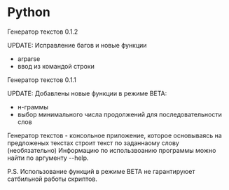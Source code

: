 # Python

Генератор текстов 0.1.2

UPDATE: Исправление багов и новые функции
  - arparse
  - ввод из командой строки

Генератор текстов 0.1.1

UPDATE: Добавлены новые функции в режиме ВЕТА:
  - н-граммы
  - выбор минимального числа продолжений для последовательности слов
  
Генератор текстов - консольное приложение, которое основываясь на предложеных текстах строит текст по заданнаому слову (необязательно)
Информацию по использвоанию программы можно найти по аргументу --help.


P.S. Использование функций в режиме ВЕТА не гарантируюет сатбильной работы скриптов.
